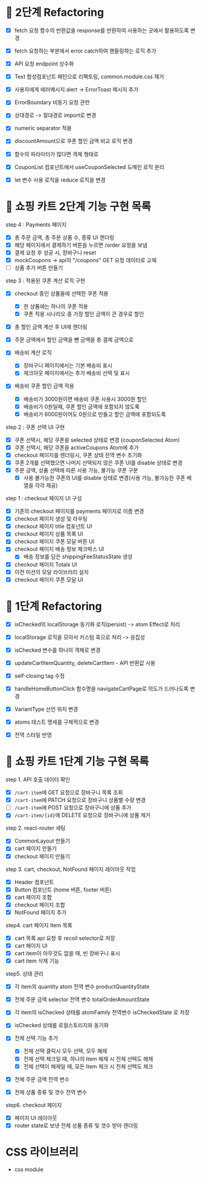 # 🎯 2단계 Refactoring

- [x] fetch 요청 함수의 반환값을 response를 반환하여 사용하는 곳에서 활용하도록 변경
- [x] fetch 요청하는 부분에서 error catch하여 핸들링하는 로직 추가
- [x] API 요청 endpoint 상수화

- [x] Text 합성컴포넌트 패턴으로 리팩토링, common.module.css 제거
- [x] 사용자에게 에러메시지 alert -> ErrorToast 메시지 추가
- [x] ErrorBoundary 비동기 요청 관련

- [x] 상대경로 -> 절대경로 import로 변경
- [x] numeric separator 적용
- [x] discountAmount으로 쿠폰 할인 금액 비교 로직 변경
- [x] 함수의 파라미터가 많다면 객체 형태로
- [x] CouponList 컴포넌트에서 useCouponSelected 도메인 로직 분리
- [x] let 변수 사용 로직을 reduce 로직을 변경

# 🎯 쇼핑 카트 2단계 기능 구현 목록

step 4 : Payments 페이지

- [x] 총 주문 금액, 총 주문 상품 수, 종류 UI 렌더링
- [x] 해당 페이지에서 결제하기 버튼을 누르면 /order 요청을 보냄
- [x] 결제 요청 후 성공 시, 장바구니 reset
- [x] mockCoupons -> api의 "/coupons" GET 요청 데이터로 교체
- [ ] 상품 추가 버튼 만들기

step 3 : 적용된 쿠폰 계산 로직 구현

- [x] checkout 중인 상품들에 선택한 쿠폰 적용

  - [x] 한 상품에는 하나의 쿠폰 적용
  - [x] 쿠폰 적용 시나리오 중 가장 할인 금액이 큰 경우로 할인

- [x] 총 할인 금액 계산 후 UI에 렌더링
- [x] 주문 금액에서 할인 금액을 뺀 금액을 총 결제 금액으로

- [x] 배송비 계산 로직

  - [x] 장바구니 페이지에서는 기본 배송비 표시
  - [x] 체크아웃 페이지에서는 추가 배송비 선택 및 표시

- [x] 배송비 쿠폰 할인 금액 적용
  - [x] 배송비가 3000원이면 배송비 쿠폰 사용시 3000원 할인
  - [x] 배송비가 0원일때, 쿠폰 할인 금액에 포함되지 않도록
  - [x] 배송비가 6000원이어도 0원으로 만들고 할인 금액에 포함되도록

step 2 : 쿠폰 선택 UI 구현

- [x] 쿠폰 선택시, 해당 쿠폰을 selected 상태로 변경 (couponSelected Atom)
- [x] 쿠폰 선택시, 해당 쿠폰을 activeCoupons Atom에 추가
- [x] checkout 페이지를 렌더링시, 쿠폰 상태 전역 변수 초기화
- [x] 쿠폰 2개를 선택했으면 나머지 선택되지 않은 쿠폰 UI를 disable 상태로 변경
- [x] 주문 금액, 상품 선택에 따른 사용 가능, 불가능 쿠폰 구분
  - [x] 사용 불가능한 쿠폰의 UI를 disable 상태로 변경(사용 가능, 불가능한 쿠폰 배열을 각각 제공)

step 1 : checkout 페이지 UI 구성

- [x] 기존의 checkout 페이지를 payments 페이지로 이름 변경
- [x] checkout 페이지 생성 및 라우팅
- [x] checkout 페이지 title 컴포넌트 UI
- [x] checkout 페이지 상품 목록 UI
- [x] checkout 페이지 쿠폰 모달 버튼 UI
- [x] checkout 페이지 배송 정보 체크박스 UI
  - [x] 배송 정보를 담은 shippingFeeStatusState 생성
- [x] checkout 페이지 Totals UI
- [x] 이전 미션의 모달 라이브러리 설치
- [x] checkout 페이지 쿠폰 모달 UI

# 🎯 1단계 Refactoring

- [x] isChecked의 localStorage 동기화 로직(persist) -> atom Effect로 처리
- [x] localStorage 로직을 모아서 커스텀 훅으로 처리 -> 응집성
- [x] isChecked 변수를 하나의 객체로 변경

- [x] updateCartItemQuantity, deleteCartItem - API 반환값 사용
- [x] self-closing tag 수정
- [x] handleHomeButtonClick 함수명을 navigateCartPage로 의도가 드러나도록 변경
- [x] VariantType 선언 위치 변경
- [x] atoms 테스트 명세를 구체적으로 변경
- [x] 전역 스타일 반영

# 🎯 쇼핑 카트 1단계 기능 구현 목록

step 1. API 호출 데이터 확인

- [x] `/cart-item`에 GET 요청으로 장바구니 목록 조회
- [x] `/cart-item`에 PATCH 요청으로 장바구니 상품별 수량 변경
- [ ] `/cart-item`에 POST 요청으로 장바구니에 상품 추가
- [x] `/cart-item/{id}`에 DELETE 요청으로 장바구니에 상품 제거

step 2. react-router 세팅

- [x] CommonLayout 만들기
- [x] cart 페이지 만들기
- [x] checkout 페이지 만들기

step 3. cart, checkout, NotFound 페이지 레이아웃 작업

- [x] Header 컴포넌트
- [x] Button 컴포넌트 (home 버튼, footer 버튼)
- [x] cart 페이지 조합
- [x] checkout 페이지 조합
- [x] NotFound 페이지 추가

step4. cart 페이지 Item 목록

- [x] cart 목록 api 요청 후 recoil selector로 저장
- [x] cart 페이지 UI
- [x] cart item이 아무것도 없을 때, 빈 장바구니 표시
- [x] cart item 삭제 기능

step5. 상태 관리

- [x] 각 item의 quantity atom 전역 변수 productQuantityState
- [x] 전체 주문 금액 selector 전역 변수 totalOrderAmountState
- [x] 각 item의 isChecked 상태를 atomFamily 전역변수 isCheckedState 로 저장
- [x] isChecked 상태를 로컬스토리지와 동기화
- [x] 전체 선택 기능 추가

  - [x] 전체 선택 클릭시 모두 선택, 모두 해제
  - [x] 전체 선택 체크일 때, 하나의 Item 해제 시 전체 선택도 해제
  - [x] 전체 선택이 해제일 때, 모든 Item 체크 시 전체 선택도 체크

- [x] 전체 주문 금액 전역 변수
- [x] 전체 상품 종류 및 갯수 전역 변수

step6. checkout 페이지

- [x] 페이지 UI 레이아웃
- [x] router state로 보낸 전체 상품 종류 및 갯수 받아 렌더링

# CSS 라이브러리

- css module
